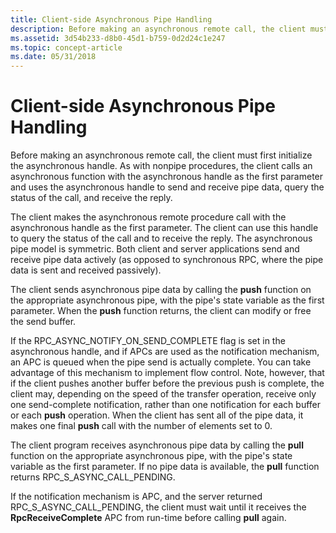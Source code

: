 ```yaml
---
title: Client-side Asynchronous Pipe Handling
description: Before making an asynchronous remote call, the client must first initialize the asynchronous handle.
ms.assetid: 3d54b233-d8b0-45d1-b759-0d2d24c1e247
ms.topic: concept-article
ms.date: 05/31/2018
---
```


# Client-side Asynchronous Pipe Handling

Before making an asynchronous remote call, the client must first initialize the asynchronous handle. As with nonpipe procedures, the client calls an asynchronous function with the asynchronous handle as the first parameter and uses the asynchronous handle to send and receive pipe data, query the status of the call, and receive the reply.

The client makes the asynchronous remote procedure call with the asynchronous handle as the first parameter. The client can use this handle to query the status of the call and to receive the reply. The asynchronous pipe model is symmetric. Both client and server applications send and receive pipe data actively (as opposed to synchronous RPC, where the pipe data is sent and received passively).

The client sends asynchronous pipe data by calling the **push** function on the appropriate asynchronous pipe, with the pipe's state variable as the first parameter. When the **push** function returns, the client can modify or free the send buffer.

If the RPC\_ASYNC\_NOTIFY\_ON\_SEND\_COMPLETE flag is set in the asynchronous handle, and if APCs are used as the notification mechanism, an APC is queued when the pipe send is actually complete. You can take advantage of this mechanism to implement flow control. Note, however, that if the client pushes another buffer before the previous push is complete, the client may, depending on the speed of the transfer operation, receive only one send-complete notification, rather than one notification for each buffer or each **push** operation. When the client has sent all of the pipe data, it makes one final **push** call with the number of elements set to 0.

The client program receives asynchronous pipe data by calling the **pull** function on the appropriate asynchronous pipe, with the pipe's state variable as the first parameter. If no pipe data is available, the **pull** function returns RPC\_S\_ASYNC\_CALL\_PENDING.

If the notification mechanism is APC, and the server returned RPC\_S\_ASYNC\_CALL\_PENDING, the client must wait until it receives the **RpcReceiveComplete** APC from run-time before calling **pull** again.

 

 




